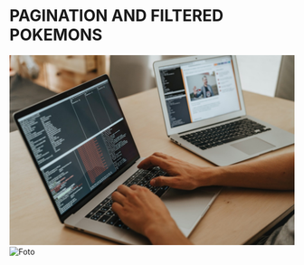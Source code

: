 # PAGINATION AND FILTERED POKEMONS

![Foto](public/assets/picture.jpg)
![Foto](https://github.com/stevencar2004/Pagination-Filtered_Pokemons/issues/1#issue-1064740855)

